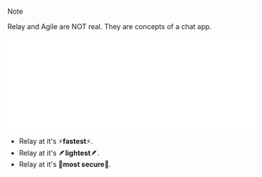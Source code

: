 > [!NOTE]
> Relay and Agile are NOT real. They are concepts of a chat app.

![Agile logo](agile_logo_white.png)
- Relay at it's ⚡**fastest**⚡.
- Relay at it's 🪶**lightest**🪶.
- Relay at it's 🔐**most secure**🔐.
